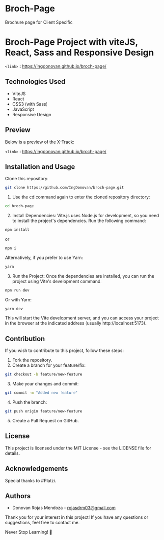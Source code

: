 # Broch-Page

Brochure page for Client Specific

# Broch-Page Project with viteJS, React, Sass and Responsive Design

`<link>` : <https://ingdonovan.github.io/broch-page/>


## Technologies Used

- ViteJS
- React
- CSS3 (with Sass)
- JavaScript
- Responsive Design

## Preview
Below is a preview of the X-Track:

`<link>` : <https://ingdonovan.github.io/broch-page/>

## Installation and Usage
Clone this repository:

```bash
git clone https://github.com/IngDonovan/broch-page.git
```
1. Use the cd command again to enter the cloned repository directory:

```bash
cd broch-page
```
2. Install Dependencies: Vite.js uses Node.js for development, so you need to install the project's dependencies. Run the following command:
```bash
npm install 
```
or
```bash
npm i 
```
Alternatively, if you prefer to use Yarn:
```bash
yarn
```
3. Run the Project: Once the dependencies are installed, you can run the project using Vite's development command:
```bash
npm run dev
```
Or with Yarn:
```bash
yarn dev
```
This will start the Vite development server, and you can access your project in the browser at the indicated address (usually http://localhost:5173).

## Contribution

If you wish to contribute to this project, follow these steps:

1. Fork the repository.
2. Create a branch for your feature/fix:
```bash
git checkout -b feature/new-feature
```
3. Make your changes and commit:
```bash
git commit -m "Added new feature"
```
4. Push the branch:
```bash
git push origin feature/new-feature
```
5. Create a Pull Request on GitHub.

## License
This project is licensed under the MIT License - see the LICENSE file for details.

## Acknowledgements
Special thanks to #Platzi.

## Authors
+ Donovan Rojas Mendoza - rojasdrm03@gmail.com

Thank you for your interest in this project! If you have any questions or suggestions, feel free to contact me.

Never Stop Learning! 🚀
